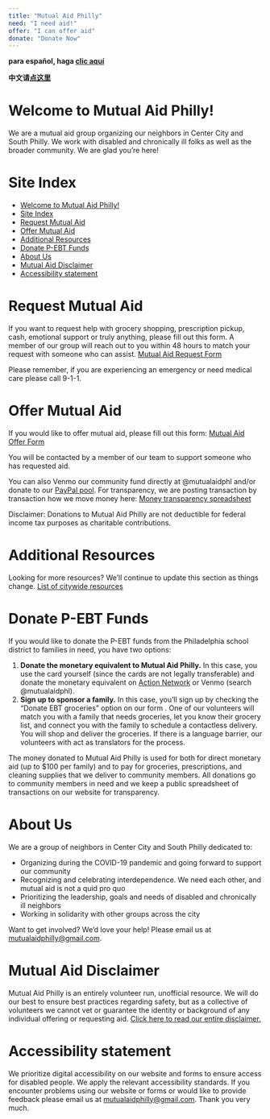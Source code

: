 ```yaml
---
title: "Mutual Aid Philly"
need: "I need aid!"
offer: "I can offer aid"
donate: "Donate Now"
---
```


**para español, haga [clic aquí](/es)**

**中文请[点这里](/zh)**


# Welcome to Mutual Aid Philly!

We are a mutual aid group organizing our neighbors in Center City and South Philly. We work with disabled and chronically ill folks as well as the broader community. We are glad you’re here!

# Site Index

- [Welcome to Mutual Aid Philly!](#welcome-to-mutual-aid-philly)
- [Site Index](#site-index)
- [Request Mutual Aid](#request-mutual-aid)
- [Offer Mutual Aid](#offer-mutual-aid)
- [Additional Resources](#additional-resources)
- [Donate P-EBT Funds](#donate-p-ebt-funds)
- [About Us](#about-us)
- [Mutual Aid Disclaimer](#mutual-aid-disclaimer)
- [Accessibility statement](#accessibility-statement)

# Request Mutual Aid
If you want to request help with grocery shopping, prescription pickup, cash, emotional support or truly anything, please fill out this form. A member of our group will reach out to you within 48 hours to match your request with someone who can assist. [Mutual Aid Request Form](https://www.google.com/url?q=https://docs.google.com/forms/d/e/1FAIpQLSfbvHjJpfqn8GylNE1bYaqvSRLQq6UA26MU6KemRMR7a7I4Hg/viewform?usp%3Dsf_link&sa=D&ust=1586378619684000&usg=AFQjCNFYMGO8UYO30PR0E7iJD08VeQ5lug) 

Please remember, if you are experiencing an emergency or need medical care please call 9-1-1.

# Offer Mutual Aid
If you would like to offer mutual aid, please fill out this form: [Mutual Aid Offer Form](https://www.google.com/url?q=https://docs.google.com/forms/d/e/1FAIpQLScV0XL3JDfwL3nVfw5Y0UujFypWE6dkbCyyQpPqj5KD4HVDYA/viewform?usp%3Dsf_link&sa=D&ust=1586378619685000&usg=AFQjCNGMQpoxl74d-Efirqjyc2ngDEMDxA)

You will be contacted by a member of our team to support someone who has requested aid.

You can also Venmo our community fund directly at @mutualaidphl and/or donate to our [PayPal pool](https://paypal.me/pools/c/8rK2IB0qlY). For transparency, we are posting transaction by transaction how we move money here: [Money transparency spreadsheet](https://docs.google.com/spreadsheets/d/1wxjPjcmXK9gfPFatON0c-e7SQISIEAwbEncJJMa0dT8/edit?usp=sharing)

Disclaimer: Donations to Mutual Aid Philly are not deductible for federal income tax purposes as charitable contributions.

# Additional Resources
Looking for more resources? We’ll continue to update this section as things change.
[List of citywide resources](https://docs.google.com/document/d/12XvgMzAK7nZkgG5PIJGShFvsNuIzszLDu8U5u1JnmZ8/edit?usp=sharing)

# Donate P-EBT Funds
If you would like to donate the P-EBT funds from the Philadelphia school district to families in need, you have two options:

1. **Donate the monetary equivalent to Mutual Aid Philly.** In this case, you use the card yourself (since the cards are not legally transferable) and donate the monetary equivalent on [Action Network](https://actionnetwork.org/fundraising/mutual-aid-philly/) or Venmo (search @mutualaidphl).
2. **Sign up to sponsor a family.** In this case, you’ll sign up by checking the “Donate EBT groceries” option on our form . One of our volunteers will match you with a family that needs groceries, let you know their grocery list, and connect you with the family to schedule a contactless delivery. You will shop and deliver the groceries. If there is a language barrier, our volunteers with act as translators for the process.

The money donated to Mutual Aid Philly is used for both for direct monetary aid (up to $100 per family) and to pay for groceries, prescriptions, and cleaning supplies that we deliver to community members. All donations go to community members in need and we keep a public spreadsheet of transactions on our website for transparency.


# About Us

We are a group of neighbors in Center City and South Philly dedicated to:

* Organizing during the COVID-19 pandemic and going forward to support our community
* Recognizing and celebrating interdependence. We need each other, and mutual aid is not a quid pro quo
* Prioritizing the leadership, goals and needs of disabled and chronically ill neighbors
* Working in solidarity with other groups across the city


Want to get involved? We’d love your help! Please email us at mutualaidphilly@gmail.com.


# Mutual Aid Disclaimer

Mutual Aid Philly is an entirely volunteer run, unofficial resource. We will do our best to ensure best practices regarding safety, but as a collective of volunteers we cannot vet or guarantee the identity or background of any individual offering or requesting aid. [Click here to read our entire disclaimer.](https://docs.google.com/document/d/1apyfwSjpzp8hRY0rAwlhwPMTrsc1FwTsNWfAE4JwN5I/edit)


# Accessibility statement

We prioritize digital accessibility on our website and forms to ensure access for disabled people. We apply the relevant accessibility standards. If you encounter problems using our website or forms or would like to provide feedback please email us at [mutualaidphilly@gmail.com](mailto:mutualaidphilly@gmail.com). Thank you very much.
